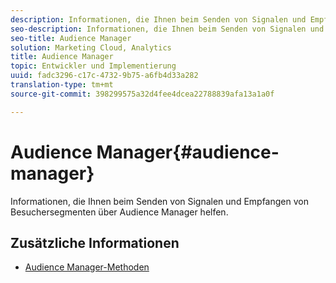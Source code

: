 ```yaml
---
description: Informationen, die Ihnen beim Senden von Signalen und Empfangen von Besuchersegmenten über Audience Manager helfen.
seo-description: Informationen, die Ihnen beim Senden von Signalen und Empfangen von Besuchersegmenten über Audience Manager helfen.
seo-title: Audience Manager
solution: Marketing Cloud, Analytics
title: Audience Manager
topic: Entwickler und Implementierung
uuid: fadc3296-c17c-4732-9b75-a6fb4d33a282
translation-type: tm+mt
source-git-commit: 398299575a32d4fee4dcea22788839afa13a1a0f

---
```



# Audience Manager{#audience-manager}

Informationen, die Ihnen beim Senden von Signalen und Empfangen von Besuchersegmenten über Audience Manager helfen.

## Zusätzliche Informationen

+ [Audience Manager-Methoden](/help/windows-appstore/audiencemgmt/audience-manager-methods.md)
